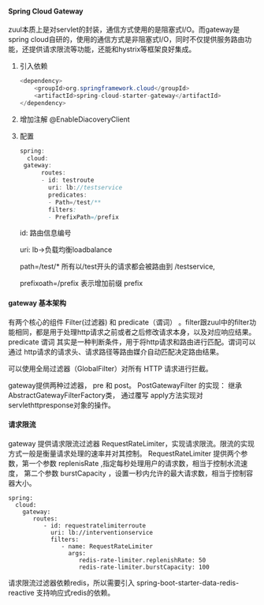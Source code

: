 #### Spring Cloud Gateway 

zuul本质上是对servlet的封装，通信方式使用的是阻塞式I/O。而gateway是spring cloud自研的，使用的通信方式是非阻塞式I/O，同时不仅提供服务路由功能，还提供请求限流等功能，还能和hystrix等框架良好集成。

1. 引入依赖

   ```java
   <dependency>
       <groupId>org.springframework.cloud</groupId>
       <artifactId>spring-cloud-starter-gateway</artifactId>
   </dependency>
   ```

2. 增加注解 @EnableDiacoveryClient

3. 配置

   ```java
   spring:
     cloud:
   	gateway:
         routes:
         - id: testroute
           uri: lb://testservice
           predicates:
           - Path=/test/**
           filters:
           - PrefixPath=/prefix
   ```

   id: 路由信息编号

   uri: lb->负载均衡loadbalance

   path=/test/* 所有以/test开头的请求都会被路由到 /testservice,

   prefixoath=/prefix 表示增加前缀 prefix


#### gateway 基本架构

有两个核心的组件 Filter(过滤器) 和 predicate（谓词） 。filter跟zuul中的filter功能相同，都是用于处理http请求之前或者之后修改请求本身，以及对应响应结果。 predicate 谓词 其实是一种判断条件，用于将http请求和路由进行匹配。谓词可以通过 http请求的请求头、请求路径等路由媒介自动匹配决定路由结果。

可以使用全局过滤器（GlobalFilter）对所有 HTTP 请求进行拦截。

gateway提供两种过滤器， pre 和 post。 PostGatewayFilter 的实现： 继承AbstractGatewayFilterFactory类， 通过覆写 apply方法实现对servlethttpresponse对象的操作。

#### 请求限流

gateway 提供请求限流过滤器 RequestRateLimiter，实现请求限流。限流的实现方式一般是衡量请求处理的速率并对其控制。 RequestRateLimiter 提供两个参数，第一个参数 replenisRate ,指定每秒处理用户的请求数，相当于控制水流速度， 第二个参数 burstCapacity ，设置一秒内允许的最大请求数，相当于控制容器大小。

```
spring:
  cloud:
    gateway:
	   routes:
	      - id: requestratelimiterroute
            uri: lb://interventionservice
	        filters:
	           - name: RequestRateLimiter
	             args:
	                redis-rate-limiter.replenishRate: 50
	                redis-rate-limiter.burstCapacity: 100
```

请求限流过滤器依赖redis，所以需要引入 spring-boot-starter-data-redis-reactive 支持响应式redis的依赖。

